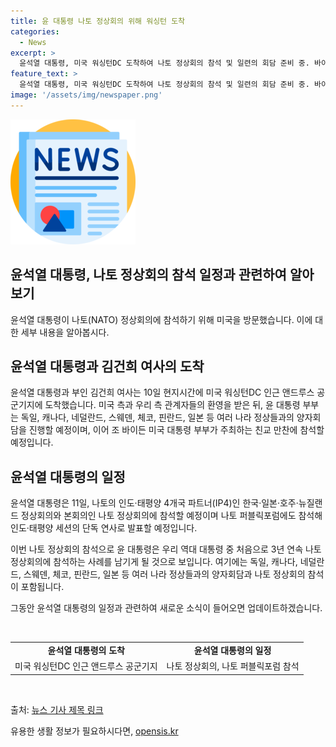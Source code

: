 ```yaml
---
title: 윤 대통령 나토 정상회의 위해 워싱턴 도착
categories:
  - News
excerpt: >
  윤석열 대통령, 미국 워싱턴DC 도착하여 나토 정상회의 참석 및 일련의 회담 준비 중. 바이든 부부 친교 만찬 참석 예정. 나토 퍼블릭포럼에서 인도·태평양 세션 연설 계획. 11일에는 IP4 정상회의와 나토 정상회의 참석 예정. 이번 나토 정상회의로 우리 대통령 중 첫 3년 연속 나토 정상회의 참석 기록 세울 예정.
feature_text: >
  윤석열 대통령, 미국 워싱턴DC 도착하여 나토 정상회의 참석 및 일련의 회담 준비 중. 바이든 부부 친교 만찬 참석 예정. 나토 퍼블릭포럼에서 인도·태평양 세션 연설 계획. 11일에는 IP4 정상회의와 나토 정상회의 참석 예정. 이번 나토 정상회의로 우리 대통령 중 첫 3년 연속 나토 정상회의 참석 기록 세울 예정.
image: '/assets/img/newspaper.png'
---
```


<p><img src="/assets/img/newspaper.png" alt="kimp 속보" /></p>

<h2>윤석열 대통령, 나토 정상회의 참석 일정과 관련하여 알아보기</h2>

<p>윤석열 대통령이 나토(NATO) 정상회의에 참석하기 위해 미국을 방문했습니다. 이에 대한 세부 내용을 알아봅시다.</p>

<h2 data-ke-size="size26">윤석열 대통령과 김건희 여사의 도착</h2>

<p>윤석열 대통령과 부인 김건희 여사는 10일 현지시간에 미국 워싱턴DC 인근 앤드루스 공군기지에 도착했습니다. 미국 측과 우리 측 관계자들의 환영을 받은 뒤, 윤 대통령 부부는 독일, 캐나다, 네덜란드, 스웨덴, 체코, 핀란드, 일본 등 여러 나라 정상들과의 양자회담을 진행할 예정이며, 이어 조 바이든 미국 대통령 부부가 주최하는 친교 만찬에 참석할 예정입니다.</p>

<h2 data-ke-size="size26">윤석열 대통령의 일정</h2>

<p>윤석열 대통령은 11일, 나토의 인도·태평양 4개국 파트너(IP4)인 한국·일본·호주·뉴질랜드 정상회의와 본회의인 나토 정상회의에 참석할 예정이며 나토 퍼블릭포럼에도 참석해 인도·태평양 세션의 단독 연사로 발표할 예정입니다.</p>

<p>이번 나토 정상회의 참석으로 윤 대통령은 우리 역대 대통령 중 처음으로 3년 연속 나토 정상회의에 참석하는 사례를 남기게 될 것으로 보입니다. 여기에는 독일, 캐나다, 네덜란드, 스웨덴, 체코, 핀란드, 일본 등 여러 나라 정상들과의 양자회담과 나토 정상회의 참석이 포함됩니다.</p>

<p>그동안 윤석열 대통령의 일정과 관련하여 새로운 소식이 들어오면 업데이트하겠습니다. </p>

<p data-ke-size="size16">&nbsp;</p>

<table>
  <tbody>
    <tr>
      <td style="text-align: center; height: 17px;"><b>윤석열 대통령의 도착</b></td>
      <td style="text-align: center; height: 17px;"><b>윤석열 대통령의 일정</b></td>
    </tr>
        <td style="text-align: center;">미국 워싱턴DC 인근 앤드루스 공군기지</td>
        <td style="text-align: center;">나토 정상회의, 나토 퍼블릭포럼 참석</td>
      </tr>
  </tbody>
</table>

<p data-ke-size="size16">&nbsp;</p>

<p>출처: <a href="링크">뉴스 기사 제목 링크</a></p>
유용한 생활 정보가 필요하시다면, <a href="https://opensis.kr" rel="dofollow">opensis.kr</a>


